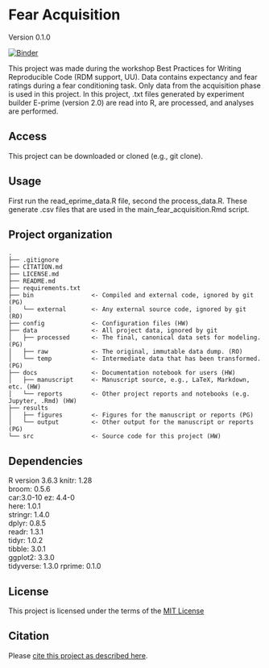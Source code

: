 # Fear Acquisition

Version 0.1.0

[![Binder](https://mybinder.org/badge_logo.svg)](https://mybinder.org/v2/gh/VBouwman/ReproWorkshop/main)

This project was made during the workshop Best Practices for Writing Reproducible Code (RDM support, UU). Data contains expectancy and fear ratings during a fear conditioning task. Only data from the acquisition phase is used in this project. In this project, .txt files generated by experiment builder E-prime (version 2.0) are read into R, are processed, and analyses are performed.

## Access 

This project can be downloaded or cloned (e.g., git clone).

## Usage

First run the read_eprime_data.R file, second the process_data.R. These generate .csv files that are used in the main_fear_acquisition.Rmd script.

## Project organization

    .
    ├── .gitignore
    ├── CITATION.md
    ├── LICENSE.md
    ├── README.md
    ├── requirements.txt
    ├── bin                <- Compiled and external code, ignored by git (PG)
    │   └── external       <- Any external source code, ignored by git (RO)
    ├── config             <- Configuration files (HW)
    ├── data               <- All project data, ignored by git
    │   ├── processed      <- The final, canonical data sets for modeling. (PG)
    │   ├── raw            <- The original, immutable data dump. (RO)
    │   └── temp           <- Intermediate data that has been transformed. (PG)
    ├── docs               <- Documentation notebook for users (HW)
    │   ├── manuscript     <- Manuscript source, e.g., LaTeX, Markdown, etc. (HW)
    │   └── reports        <- Other project reports and notebooks (e.g. Jupyter, .Rmd) (HW)
    ├── results
    │   ├── figures        <- Figures for the manuscript or reports (PG)
    │   └── output         <- Other output for the manuscript or reports (PG)
    └── src                <- Source code for this project (HW)

## Dependencies

R version 3.6.3
knitr: 1.28      
broom: 0.5.6     
car:3.0-10 
ez: 4.4-0       
here: 1.0.1   
stringr: 1.4.0   
dplyr: 0.8.5     
readr: 1.3.1    
tidyr: 1.0.2     
tibble: 3.0.1    
ggplot2: 3.3.0   
tidyverse: 1.3.0 
rprime: 0.1.0 

## License

This project is licensed under the terms of the [MIT License](/LICENSE.md)

## Citation

Please [cite this project as described here](/CITATION.md).
